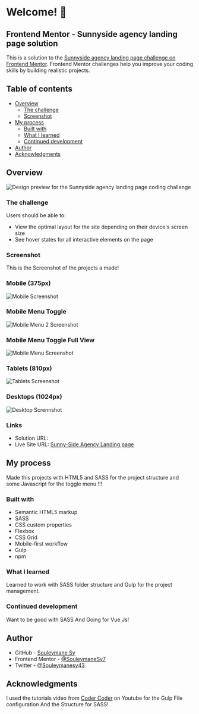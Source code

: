 # Welcome! 👋

## Frontend Mentor - Sunnyside agency landing page solution

This is a solution to the [Sunnyside agency landing page challenge on Frontend Mentor](https://www.frontendmentor.io/challenges/sunnyside-agency-landing-page-7yVs3B6ef). Frontend Mentor challenges help you improve your coding skills by building realistic projects.

## Table of contents

- [Overview](#overview)
  - [The challenge](#the-challenge)
  - [Screenshot](#screenshot)
- [My process](#my-process)
  - [Built with](#built-with)
  - [What I learned](#what-i-learned)
  - [Continued development](#continued-development)
- [Author](#author)
- [Acknowledgments](#acknowledgments)

## Overview

![Design preview for the Sunnyside agency landing page coding challenge](./design/desktop-preview.jpg)

### The challenge

Users should be able to:

- View the optimal layout for the site depending on their device's screen size
- See hover states for all interactive elements on the page

### Screenshot

This is the Screenshot of the projects a made!

### Mobile (375px)

![Mobile Screenshot](./preview/Mobile.png)

### Mobile Menu Toggle

![Mobile Menu 2 Screenshot](./preview/Mobile-menu%202.png)

### Mobile Menu Toggle Full View

![Mobile Menu Screenshot](./preview/Mobile-menu%201.png)

### Tablets (810px)

![Tablets Screenshot](./preview/Tablets.png)

### Desktops (1024px)

![Desktop Scrennshot](./preview/Desktop.png)

### Links

- Solution URL: [ ](https://sunny-side-agency-landing-page-main.vercel.app/)
- Live Site URL: [Sunny-Side Agency Landing page ](https://sunny-side-agency-landing-page-main.vercel.app/)

## My process

Made this projects with HTML5 and SASS for the project structure and some Javascript for the toggle menu !!!

### Built with

- Semantic HTML5 markup
- SASS
- CSS custom properties
- Flexbox
- CSS Grid
- Mobile-first workflow
- Gulp
- npm

### What I learned

Learned to work with SASS folder structure and Gulp for the project management.

### Continued development

Want to be good with SASS And Going for Vue Js!

## Author

- GitHub - [Souleymane Sy](https://github.com/SouleymaneSy7)
- Frontend Mentor - [@SouleymaneSy7](https://www.frontendmentor.io/profile/SouleymaneSy7)
- Twitter - [@Souleymanesy43](https://twitter.com/Souleymanesy43)

## Acknowledgments

I used the tutorials video from [Coder Coder](https://www.youtube.com/@TheCoderCoder/)  on Youtube for the Gulp File configuration And the Structure for SASS!

